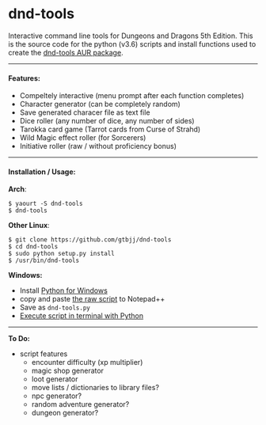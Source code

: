 # dnd-tools

Interactive command line tools for Dungeons and Dragons 5th Edition.  This is the source code for the  python (v3.6) scripts and install functions used to create the [dnd-tools AUR package](https://aur.archlinux.org/packages/dnd-tools/).

---

#### Features:

- Compeltely interactive (menu prompt after each function completes)
- Character generator (can be completely random)
- Save generated characer file as text file
- Dice roller (any number of dice, any number of sides)
- Tarokka card game (Tarrot cards from Curse of Strahd)
- Wild Magic effect roller (for Sorcerers)
- Initiative roller (raw / without proficiency bonus)

---

#### Installation / Usage:

**Arch**:
~~~
$ yaourt -S dnd-tools
$ dnd-tools
~~~

**Other Linux**:
~~~
$ git clone https://github.com/gtbjj/dnd-tools
$ cd dnd-tools
$ sudo python setup.py install
$ /usr/bin/dnd-tools
~~~

**Windows:**

- Install [Python for Windows](https://www.python.org/downloads/windows/)
- copy and paste [the raw script](https://raw.githubusercontent.com/gtbjj/dnd-tools/master/scripts/dnd-tools) to Notepad++
- Save as ```dnd-tools.py```
- [Execute script in terminal with Python](http://pythoncentral.io/execute-python-script-file-shell/)

---

**To Do:**

- script features
  - encounter difficulty (xp multiplier)
  - magic shop generator
  - loot generator
  - move lists / dictionaries to library files?
  - npc generator?
  - random adventure generator?
  - dungeon generator?
